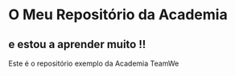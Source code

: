 # O Meu Repositório da Academia 
## e estou a aprender muito !!
Este é o repositório exemplo da Academia TeamWe
